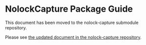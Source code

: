 # NolockCapture Package Guide

This document has been moved to the nolock-capture submodule repository.

Please see [the updated document in the nolock-capture repository](/nolock-capture/docs/nolock-capture-guide.md).